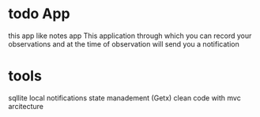 # todo App

this app like notes app 
This application through which you can record your observations and at the time of observation will send you a notification


# tools 
sqllite 
local notifications
state manadement (Getx)
clean code with mvc arcitecture
